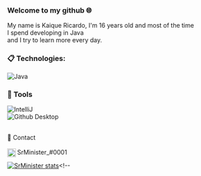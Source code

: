 ### Welcome to my github :globe_with_meridians:	

My name is Kaique Ricardo, I'm 16 years old and most of the time <br>
I spend developing in Java <br>
and I try to learn more every day. 

### :clipboard: Technologies:
   ![Java](https://img.shields.io/badge/Java-007396?style=for-the-badge&logo=java&logoColor=white)
   
### 🚀 Tools

  ![IntelliJ](https://img.shields.io/badge/IntelliJ-000000?style=for-the-badge&logo=intellij-idea&logoColor=blue)   
  ![Github Desktop](https://img.shields.io/badge/GitHub_Desktop-gray?style=for-the-badge&logo=github&logoColor=purple) 

<br/>
  <summary>💬 Contact</summary>
   </br> <img align="left" alt="Discord" target="_blank" width="20px" src="https://raw.githubusercontent.com/anuraghazra/anuraghazra/master/assets/discord-round.svg"/>
  <string>SrMinister_#0001</string>

[![SrMinister stats](https://github-readme-stats.vercel.app/api?username=SrMinister&layout=compact&theme=tokyonight&hide_title=true&show_icons=true&count_private=true)](https://github.com/SrMinister/)<!--
